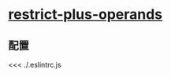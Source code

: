 # [restrict-plus-operands](https://typescript-eslint.io/rules/restrict-plus-operands)

## 配置

<<< ./.eslintrc.js
